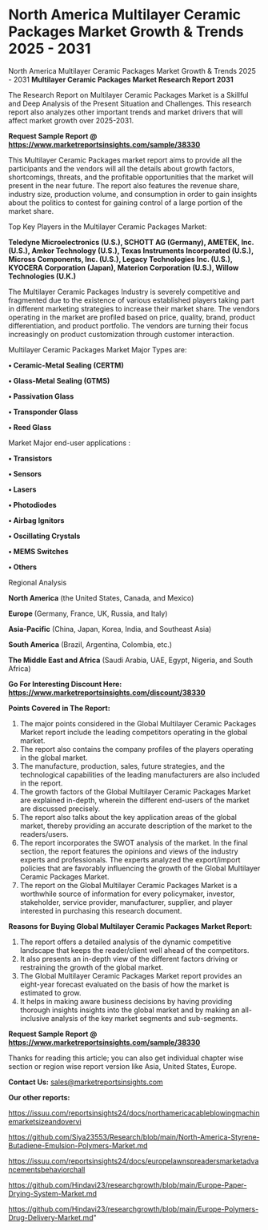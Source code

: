 # North America Multilayer Ceramic Packages Market Growth & Trends 2025 - 2031
North America Multilayer Ceramic Packages Market Growth & Trends 2025 - 2031
<strong>Multilayer Ceramic Packages Market Research Report 2031</strong>

The Research Report on Multilayer Ceramic Packages Market is a Skillful and Deep Analysis of the Present Situation and Challenges. This research report also analyzes other important trends and market drivers that will affect market growth over 2025-2031.

<strong>Request Sample Report @ <a href=https://www.marketreportsinsights.com/sample/38330>https://www.marketreportsinsights.com/sample/38330</a></strong>

This Multilayer Ceramic Packages market report aims to provide all the participants and the vendors will all the details about growth factors, shortcomings, threats, and the profitable opportunities that the market will present in the near future. The report also features the revenue share, industry size, production volume, and consumption in order to gain insights about the politics to contest for gaining control of a large portion of the market share.

Top Key Players in the Multilayer Ceramic Packages Market:

<strong>Teledyne Microelectronics (U.S.), SCHOTT AG (Germany), AMETEK, Inc. (U.S.), Amkor Technology (U.S.), Texas Instruments Incorporated (U.S.), Micross Components, Inc. (U.S.), Legacy Technologies Inc. (U.S.), KYOCERA Corporation (Japan), Materion Corporation (U.S.), Willow Technologies (U.K.)</strong>

The Multilayer Ceramic Packages Industry is severely competitive and fragmented due to the existence of various established players taking part in different marketing strategies to increase their market share. The vendors operating in the market are profiled based on price, quality, brand, product differentiation, and product portfolio. The vendors are turning their focus increasingly on product customization through customer interaction.

Multilayer Ceramic Packages Market Major Types are:

<strong>•  Ceramic-Metal Sealing (CERTM)

•  Glass-Metal Sealing (GTMS)

•  Passivation Glass

•  Transponder Glass

•  Reed Glass</strong>

Market Major end-user applications :

<strong>•  Transistors

•  Sensors

•  Lasers

•  Photodiodes

•  Airbag Ignitors

•  Oscillating Crystals

•  MEMS Switches

•  Others</strong>

Regional Analysis

</u><strong><b>North America</b></strong> (the United States, Canada, and Mexico)

<strong><b>Europe </b></strong>(Germany, France, UK, Russia, and Italy)

<strong><b>Asia-Pacific</b></strong> (China, Japan, Korea, India, and Southeast Asia)

<strong><b>South America</b></strong> (Brazil, Argentina, Colombia, etc.)

<strong><b>The Middle East and Africa</b></strong> (Saudi Arabia, UAE, Egypt, Nigeria, and South Africa)

<strong>Go For Interesting Discount Here: <a href=https://www.marketreportsinsights.com/discount/38330>https://www.marketreportsinsights.com/discount/38330</a></strong>

<strong>Points Covered in The Report:</strong>
<ol>
  <li>The major points considered in the Global Multilayer Ceramic Packages Market report include the leading competitors operating in the global market.</li>
  <li>The report also contains the company profiles of the players operating in the global market.</li>
  <li>The manufacture, production, sales, future strategies, and the technological capabilities of the leading manufacturers are also included in the report.</li>
  <li>The growth factors of the Global Multilayer Ceramic Packages Market are explained in-depth, wherein the different end-users of the market are discussed precisely.</li>
  <li>The report also talks about the key application areas of the global market, thereby providing an accurate description of the market to the readers/users.</li>
  <li>The report incorporates the SWOT analysis of the market. In the final section, the report features the opinions and views of the industry experts and professionals. The experts analyzed the export/import policies that are favorably influencing the growth of the Global Multilayer Ceramic Packages Market.</li>
  <li>The report on the Global Multilayer Ceramic Packages Market is a worthwhile source of information for every policymaker, investor, stakeholder, service provider, manufacturer, supplier, and player interested in purchasing this research document.</li>
</ol>
<strong>Reasons for Buying Global Multilayer Ceramic Packages Market Report:</strong>

<ol>
  <li>The report offers a detailed analysis of the dynamic competitive landscape that keeps the reader/client well ahead of the competitors.</li>
  <li>It also presents an in-depth view of the different factors driving or restraining the growth of the global market.</li>
  <li>The Global Multilayer Ceramic Packages Market report provides an eight-year forecast evaluated on the basis of how the market is estimated to grow.</li>
  <li>It helps in making aware business decisions by having providing thorough insights insights into the global market and by making an all-inclusive analysis of the key market segments and sub-segments.</li>
</ol>
<strong>Request Sample Report @ <a href=https://www.marketreportsinsights.com/sample/38330>https://www.marketreportsinsights.com/sample/38330</a></strong>


Thanks for reading this article; you can also get individual chapter wise section or region wise report version like Asia, United States, Europe.

<strong>Contact Us:</strong>
sales@marketreportsinsights.com

<strong>Our other reports:</strong>

<a href=https://issuu.com/reportsinsights24/docs/northamericacableblowingmachinemarketsizeandovervi>https://issuu.com/reportsinsights24/docs/northamericacableblowingmachinemarketsizeandovervi</a>

<a href=https://github.com/Siya23553/Research/blob/main/North-America-Styrene-Butadiene-Emulsion-Polymers-Market.md>https://github.com/Siya23553/Research/blob/main/North-America-Styrene-Butadiene-Emulsion-Polymers-Market.md</a>

<a href=https://issuu.com/reportsinsights24/docs/europelawnspreadersmarketadvancementsbehaviorchall>https://issuu.com/reportsinsights24/docs/europelawnspreadersmarketadvancementsbehaviorchall</a>

<a href=https://github.com/Hindavi23/researchgrowth/blob/main/Europe-Paper-Drying-System-Market.md>https://github.com/Hindavi23/researchgrowth/blob/main/Europe-Paper-Drying-System-Market.md</a>

<a href=https://github.com/Hindavi23/researchgrowth/blob/main/Europe-Polymers-Drug-Delivery-Market.md>https://github.com/Hindavi23/researchgrowth/blob/main/Europe-Polymers-Drug-Delivery-Market.md</a>"
